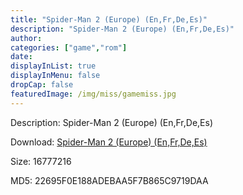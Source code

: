 ```yaml
---
title: "Spider-Man 2 (Europe) (En,Fr,De,Es)"
description: "Spider-Man 2 (Europe) (En,Fr,De,Es)"
author: 
categories: ["game","rom"]
date: 
displayInList: true
displayInMenu: false
dropCap: false
featuredImage: /img/miss/gamemiss.jpg
---
```


Description: Spider-Man 2 (Europe) (En,Fr,De,Es)

Download: <a style="text-decoration:underline;" href="https://mega.nz/#!2eZi0apQ!CN1_De5OIXEaGOfdUGORADcGQZAuGd3KnlrpME7PraI" target = "_blank" rel = "nofollow" > Spider-Man 2 (Europe) (En,Fr,De,Es)</a>

Size: 16777216

MD5: 22695F0E188ADEBAA5F7B865C9719DAA

